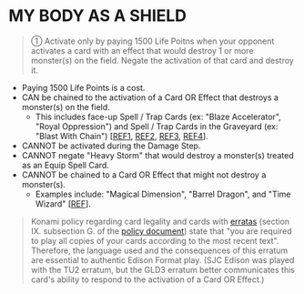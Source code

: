 # MY BODY AS A SHIELD

> ① Activate only by paying 1500 Life Poitns when your opponent activates a card with an effect that would destroy 1 or more monster(s) on the field. Negate the activation of that card and destroy it.

*   Paying 1500 Life Points is a cost.
*   CAN be chained to the activation of a Card OR Effect that destroys a monster(s) on the field.
    *   This includes face-up Spell / Trap Cards (ex: "Blaze Accelerator", "Royal Oppression") and Spell / Trap Cards in the Graveyard (ex: "Blast With Chain") \[[REF1](https://www.pojo.biz/board/showthread.php?t=814506), [REF2](https://www.pojo.biz/board/showthread.php?t=829354), [REF3](https://www.pojo.biz/board/showpost.php?p=17106978&postcount=23), [REF4](https://www.pojo.biz/board/showthread.php?t=894173)\].
*   CANNOT be activated during the Damage Step.
*   CANNOT negate "Heavy Storm" that would destroy a monster(s) treated as an Equip Spell Card.
*   CANNOT be chained to a Card OR Effect that might not destroy a monster(s).
    *   Examples include: "Magical Dimension", "Barrel Dragon", and "Time Wizard" \[[REF](http://duelistgroundz.com/index.php?/topic/113775-time-wizard-vs-my-body-as-a-shield/)\].

> Konami policy regarding card legality and cards with [erratas](https://yugipedia.com/wiki/Errata) (section IX. subsection G. of the [policy document](https://img.yugioh-card.com/en/gameplay/penalty_guide/YGOTCG_Policy_v_2_1.pdf)) state that "you are required to play all copies of your cards according to the most recent text". Therefore, the language used and the consequences of this erratum are essential to authentic Edison Format play. (SJC Edison was played with the TU2 erratum, but the GLD3 erratum better communicates this card's ability to respond to the activation of a Card OR Effect.)
